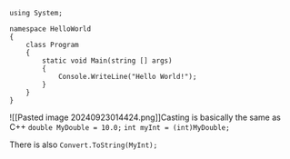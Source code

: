 ```
using System;

namespace HelloWorld
{ 
	class Program
	{ 
		static void Main(string [] args)
		{ 
			Console.WriteLine("Hello World!");
		}
	}
}
```

![[Pasted image 20240923014424.png]]Casting is basically the same as C++ 
`double MyDouble = 10.0;`
`int myInt = (int)MyDouble;`

There is also `Convert.ToString(MyInt);`


